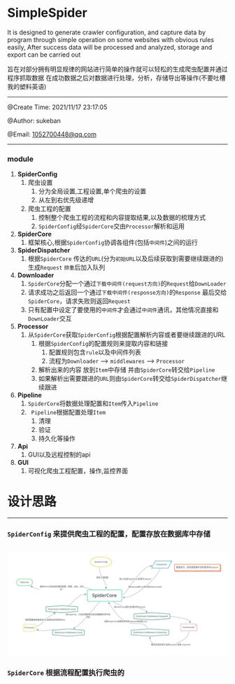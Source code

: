# SimpleSpider

It is designed to generate crawler configuration,
and capture data by program through simple operation on some websites with obvious rules easily,
After success data will be processed and analyzed, storage and export can be carried out

旨在对部分拥有明显规律的网站进行简单的操作就可以轻松的生成爬虫配置并通过程序抓取数据
在成功数据之后对数据进行处理，分析，存储导出等操作(不要吐槽我的塑料英语)

---------

@Create Time: 2021/11/17 23:17:05

@Author: sukeban

@Email: 1052700448@qq.com

---------


### module

1. **SpiderConfig**
    1. 爬虫设置
        1. 分为全局设置,工程设置,单个爬虫的设置
        2. 从左到右优先级递增
    2. 爬虫工程的配置
        1. 控制整个爬虫工程的流程和内容提取结果,以及数据的梳理方式
        2. `SpiderConfig`经`SpiderCore`交由`Processor`解析和运用
2. **SpiderCore**
    1. 框架核心,根据`SpiderConfig`协调各组件(包括`中间件`)之间的运行
3. **SpiderDispatcher**
    1. 根据`SpiderCore` 传达的`URL`(分为`初始URL`以及后续获取到需要继续跟进的) 生成`Request` `排重`后加入队列
4. **Downloader**
    1. `SpiderCore`分配一个通过`下载中间件(request方向)`的`Request`给`DownLoader`
    2. 请求成功之后返回一个通过`下载中间件(response方向)`的`Response` 最后交给`SpiderCore`，请求失败则返回`Request`
    3. 只有配置中设定了要使用的`中间件`才会通过`中间件`通讯，其他情况直接和`DownLoader`交互
5. **Processor**
    1. 从`SpiderCore`获取`SpiderConfig`根据配置解析内容或者要继续跟进的URL
        1. 根据`SpiderConfig`的配置规则来提取内容和链接
            1. 配置规则包含`rule`以及中间件列表
            2. 流程为`Downloader` --> `middlewares` --> `Processor`
        2. 解析出来的内容 放到`Item`中存储 并由`SpiderCore`转交给`Pipeline`
        3. 如果解析出需要跟进的`URL`则由`SpiderCore`转交给`SpiderDispatcher`继续跟进
6. **Pipeline**
    1. `SpiderCore`将数据处理配置和`Item`传入`Pipeline`
    2. ` Pipeline`根据配置处理`Item`
       1. 清理
       9. 验证
       10. 持久化等操作
11. **Api**
     1. GUI以及远程控制的api
12. **GUI**
     1. 可视化爬虫工程配置，操作,监控界面

# 设计思路

----

### `SpiderConfig` 来提供爬虫工程的配置，配置存放在数据库中存储

![avatar](Images/SimpleSpiderArchitecture.jpg)
----

### `SpiderCore` 根据流程配置执行爬虫的







